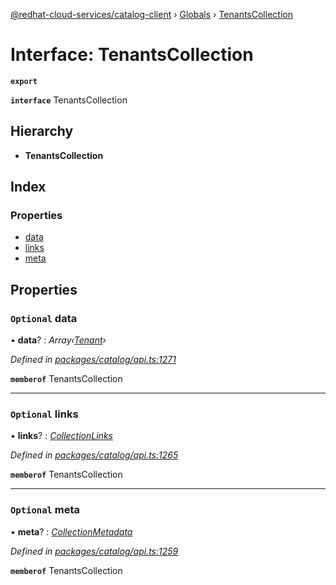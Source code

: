 [@redhat-cloud-services/catalog-client](../README.md) › [Globals](../globals.md) › [TenantsCollection](tenantscollection.md)

# Interface: TenantsCollection

**`export`** 

**`interface`** TenantsCollection

## Hierarchy

* **TenantsCollection**

## Index

### Properties

* [data](tenantscollection.md#optional-data)
* [links](tenantscollection.md#optional-links)
* [meta](tenantscollection.md#optional-meta)

## Properties

### `Optional` data

• **data**? : *Array‹[Tenant](tenant.md)›*

*Defined in [packages/catalog/api.ts:1271](https://github.com/RedHatInsights/javascript-clients/blob/master/packages/catalog/api.ts#L1271)*

**`memberof`** TenantsCollection

___

### `Optional` links

• **links**? : *[CollectionLinks](collectionlinks.md)*

*Defined in [packages/catalog/api.ts:1265](https://github.com/RedHatInsights/javascript-clients/blob/master/packages/catalog/api.ts#L1265)*

**`memberof`** TenantsCollection

___

### `Optional` meta

• **meta**? : *[CollectionMetadata](collectionmetadata.md)*

*Defined in [packages/catalog/api.ts:1259](https://github.com/RedHatInsights/javascript-clients/blob/master/packages/catalog/api.ts#L1259)*

**`memberof`** TenantsCollection
